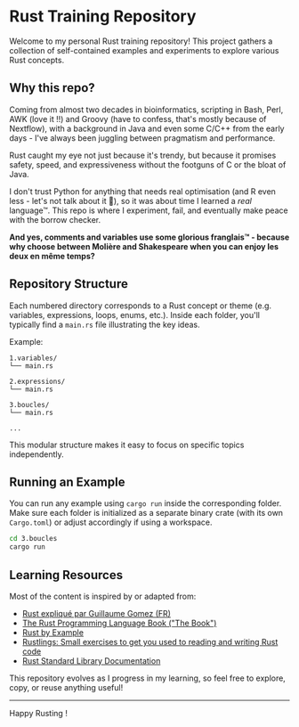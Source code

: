 # Rust Training Repository

Welcome to my personal Rust training repository!
This project gathers a collection of self-contained examples and experiments to explore various Rust concepts.

## Why this repo?

Coming from almost two decades in bioinformatics, scripting in Bash, Perl, AWK (love it !!) and Groovy (have to confess, that's mostly because of Nextflow), with a background in Java and even some C/C++ from the early days - I've always been juggling between pragmatism and performance.

Rust caught my eye not just because it's trendy, but because it promises safety, speed, and expressiveness without the footguns of C or the bloat of Java.

I don't trust Python for anything that needs real optimisation (and R even less - let's not talk about it 🫠), so it was about time I learned a *real* language™.
This repo is where I experiment, fail, and eventually make peace with the borrow checker.

**And yes, comments and variables use some glorious franglais™ - because why choose between Molière and Shakespeare when you can enjoy les deux en même temps?**

## Repository Structure

Each numbered directory corresponds to a Rust concept or theme (e.g. variables, expressions, loops, enums, etc.).
Inside each folder, you'll typically find a `main.rs` file illustrating the key ideas.

Example:
```
1.variables/
└── main.rs

2.expressions/
└── main.rs

3.boucles/
└── main.rs

...
```

This modular structure makes it easy to focus on specific topics independently.

## Running an Example

You can run any example using `cargo run` inside the corresponding folder.
Make sure each folder is initialized as a separate binary crate (with its own `Cargo.toml`) or adjust accordingly if using a workspace.

```bash
cd 3.boucles
cargo run
```

## Learning Resources

Most of the content is inspired by or adapted from:
- [Rust expliqué par Guillaume Gomez (FR)](https://blog.guillaume-gomez.fr/Rust/)
- [The Rust Programming Language Book ("The Book")](https://doc.rust-lang.org/book/)
- [Rust by Example](https://doc.rust-lang.org/rust-by-example/)
- [Rustlings: Small exercises to get you used to reading and writing Rust code](https://github.com/rust-lang/rustlings)
- [Rust Standard Library Documentation](https://doc.rust-lang.org/std/)

This repository evolves as I progress in my learning, so feel free to explore, copy, or reuse anything useful!

---

Happy Rusting !
